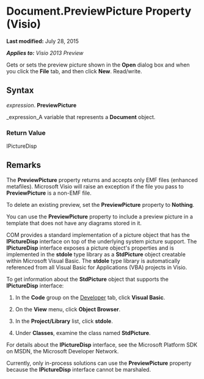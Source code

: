 
# Document.PreviewPicture Property (Visio)

 **Last modified:** July 28, 2015

 _**Applies to:** Visio 2013 Preview_

Gets or sets the preview picture shown in the  **Open** dialog box and when you click the **File** tab, and then click **New**. Read/write.


## Syntax

 _expression_. **PreviewPicture**

 _expression_A variable that represents a  **Document** object.


### Return Value

IPictureDisp


## Remarks

The  **PreviewPicture** property returns and accepts only EMF files (enhanced metafiles). Microsoft Visio will raise an exception if the file you pass to **PreviewPicture** is a non-EMF file.

To delete an existing preview, set the  **PreviewPicture** property to **Nothing**.

You can use the  **PreviewPicture** property to include a preview picture in a template that does not have any diagrams stored in it.

COM provides a standard implementation of a picture object that has the  **IPictureDisp** interface on top of the underlying system picture support. The **IPictureDisp** interface exposes a picture object's properties and is implemented in the **stdole** type library as a **StdPicture** object creatable within Microsoft Visual Basic. The **stdole** type library is automatically referenced from all Visual Basic for Applications (VBA) projects in Visio.

To get information about the  **StdPicture** object that supports the **IPictureDisp** interface:




1. In the  **Code** group on the [Developer](1bdc55f5-8fc7-7257-03d5-c049eceb29ff.md) tab, click **Visual Basic**.
    
2. On the  **View** menu, click **Object Browser**.
    
3. In the  **Project/Library** list, click **stdole**.
    
4. Under  **Classes**, examine the class named  **StdPicture**.
    
For details about the  **IPictureDisp** interface, see the Microsoft Platform SDK on MSDN, the Microsoft Developer Network.

Currently, only in-process solutions can use the  **PreviewPicture** property because the **IPictureDisp** interface cannot be marshaled.

